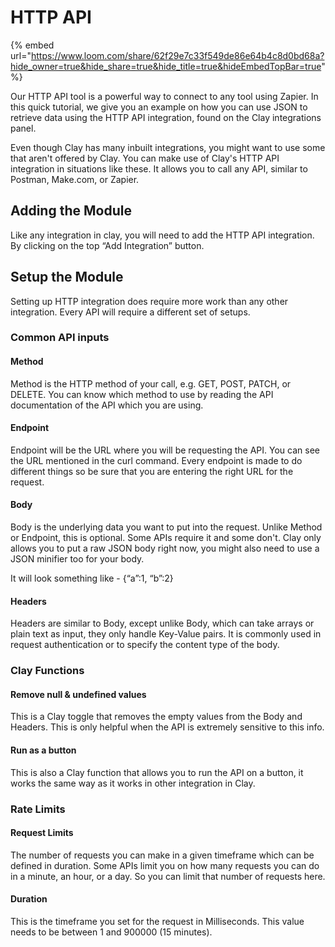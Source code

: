 # HTTP API

{% embed url="https://www.loom.com/share/62f29e7c33f549de86e64b4c8d0bd68a?hide_owner=true&hide_share=true&hide_title=true&hideEmbedTopBar=true" %}

Our HTTP API tool is a powerful way to connect to any tool using Zapier. In this quick tutorial, we give you an example on how you can use JSON to retrieve data using the HTTP API integration, found on the Clay integrations panel. &#x20;

Even though Clay has many inbuilt integrations, you might want to use some that aren't offered by Clay. You can make use of Clay's HTTP API integration in situations like these. It allows you to call any API, similar to Postman, Make.com, or Zapier.

## Adding the Module&#x20;

Like any integration in clay, you will need to add the HTTP API integration. By clicking on the top “Add Integration” button.

## Setup the Module

Setting up HTTP integration does require more work than any other integration. Every API will require a different set of setups.

### Common API inputs

#### **Method**&#x20;

Method is the HTTP method of your call, e.g. GET, POST, PATCH, or DELETE. You can know which method to use by reading the API documentation of the API which you are using.&#x20;

#### Endpoint

Endpoint will be the URL where you will be requesting the API. You can see the URL mentioned in the curl command. Every endpoint is made to do different things so be sure that you are entering the right URL for the request.

#### Body

Body is the underlying data you want to put into the request. Unlike Method or Endpoint, this is optional. Some APIs require it and some don't. Clay only allows you to put a raw JSON body right now, you might also need to use a JSON minifier too for your body.&#x20;

It will look something like - {“a”:1, “b”:2}

#### **Headers**

Headers are similar to Body, except unlike Body, which can take arrays or plain text as input, they only handle Key-Value pairs. It is commonly used in request authentication or to specify the content type of the body.

### Clay Functions

#### Remove null & undefined values

This is a Clay toggle that removes the empty values from the Body and Headers. This is only helpful when the API is extremely sensitive to this info.

#### Run as a button

This is also a Clay function that allows you to run the API on a button, it works the same way as it works in other integration in Clay.

### **Rate Limits**

#### Request Limits

The number of requests you can make in a given timeframe which can be defined in duration. Some APIs limit you on how many requests you can do in a minute, an hour, or a day. So you can limit that number of requests here.

#### Duration

This is the timeframe you set for the request in Milliseconds. This value needs to be between 1 and 900000 (15 minutes).
